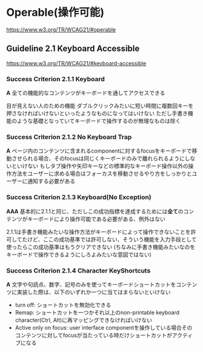 # Operable(操作可能)
https://www.w3.org/TR/WCAG21/#operable

## Guideline 2.1 Keyboard Accessible
https://www.w3.org/TR/WCAG21/#keyboard-accessible

### Success Criterion 2.1.1 Keyboard
**A** 全ての機能的なコンテンツがキーボードを通してアクセスできる

目が見えない人のための機能
ダブルクリックみたいに短い時間に複数回キーを押さなければいけないといったようなものになってはいけない
ただし手書き機能のような基礎となっていてキーボードで操作するのが無理なものは除く

### Success Criterion 2.1.2 No Keyboard Trap
**A** ページ内のコンテンツに含まれるcomponentに対するfocusをキーボードで移動させられる場合、そのfocusは同じくキーボードのみで離れられるようにしないといけない
もしタブ操作や矢印キーなどの標準的なキーボード操作以外の操作方法をユーザーに求める場合はフォーカスを移動させるやり方をしっかりとユーザーに通知する必要がある

### Success Criterion 2.1.3 Keyboard(No Exception)
**AAA** 基本的に2.1.1と同じ、ただしこの成功指標を達成するためには**全て**のコンテンツがキーボードにより操作可能である必要がある、例外はない

2.1.1は手書き機能みたいな操作方法がキーボードによって操作できないことを許可してたけど、ここの成功基準では許可しない、そういう機能を入力手段として使ったらこの成功基準はもうクリアできない
(ちなみに手書き機能みたいなのをキーボードで操作できるようにしろよみたいな意図ではない)

### Success Criterion 2.1.4 Character KeyShortcuts
**A** 文字や句読点、数字、記号のみを使ってキーボードショートカットをコンテンツに実装した際は、以下のいずれか一つに当てはまらないといけない
- turn off: ショートカットを無効化できる
- Remap: ショートカットを一つかそれ以上のnon-printable keyboard character(Ctrl, Alt)に再マッピングできなければいけない
- Active only on focus: user interface componentを操作している場合そのコンテンツに対してfocusが当たっている時だけショートカットがアクティブになる

